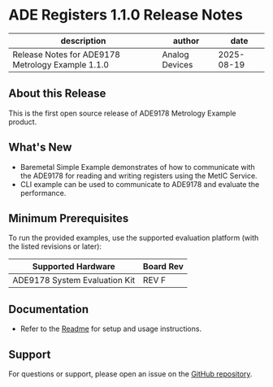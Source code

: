 
# ADE Registers 1.1.0 Release Notes

| description | author | date |
| --- | --- | --- |
| Release Notes for ADE9178 Metrology Example 1.1.0 | Analog Devices | 2025-08-19 |

<!-- markdownlint-disable MD024 -->


## About this Release

This is the first open source release of ADE9178 Metrology Example product.

## What's New

 - Baremetal Simple Example demonstrates of how to communicate with the ADE9178 for reading and writing registers using the MetIC Service.
 - CLI example can be used to communicate to ADE9178 and evaluate the performance.

## Minimum Prerequisites

To run the provided examples, use the supported evaluation platform (with the listed revisions or later):

| Supported Hardware | Board Rev |
| --- | --- |
| ADE9178 System Evaluation Kit | REV F |


## Documentation

- Refer to the [Readme](../../readme.md) for setup and usage instructions.

## Support

For questions or support, please open an issue on the [GitHub repository](https://github.com/analogdevicesinc/energy-metic-service/issues).

